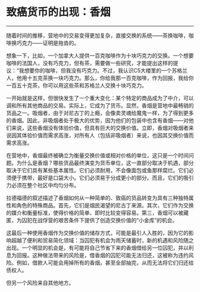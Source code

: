 # 致癌货币的出现：香烟

------

随着时间的推移，营地中的交易变得更加复杂，直接交换的系统——茶换咖啡，咖啡换巧克力——证明是拖沓的。

想象一下，比如，一个加拿大人提供一百克咖啡作为十块巧克力的交换。一个想要咖啡的法国人，没有巧克力，但有茶，需要做一些研究，才能提出这样的提议：“我想要你的咖啡，但我没有巧克力。不过，我认识C5大楼里的一个苏格兰人，他用十五克茶换一块巧克力。那么，你给我那一百克咖啡，作为回报，我给你一百五十克茶，你可以用这些茶和苏格兰人交换十块巧克力。

一开始就是这样，但很快发生了一个重大变化：某个特定的商品成为了中介，可以调和所有其他商品的交易。实际上，它成为了货币。显然，香烟是营地中最畅销的货品之一。吸烟者，由于对尼古丁的上瘾，会像卖灵魂给魔鬼一样，为了得到更多的香烟。因此，非吸烟者处于极大的优势，因为他们的包装中也含有香烟——对他们来说，这些香烟没有体验价值，但具有巨大的交换价值。立即，香烟对吸烟者来说因其体验价值而需求高涨，对所有人（包括非吸烟者）来说，也因其交换价值而需求高涨。

在营地中，香烟最终被确立为衡量交换价值或相对价格的单位，这只是一个时间问题。为什么是香烟？哪些货品最终演变为货币单位，这一直部分取决于机遇，部分取决于它们具有某些基本属性。它们必须耐用，不会像面包或鱼那样腐烂。它们必须便于携带，最好是口袋大小。它们必须易于分成更小的部分。而且，它们的吸引力必须在整个社区中均匀分布。

拉德福德的叙述描述了香烟如何从一种简单的、致癌的货品转变为具有三种独特属性和角色的特殊商品。首先，它们是烟民渴望的尼古丁来源。其次，它们作为交换的媒介和衡量标准，使得价格的简单、即时比较变得容易。第三，香烟可以被藏匿，为囚犯在战俘营的艰苦条件下提供了创造交换价值的“小金库”的机会。

这最后一种使用香烟作为交换价值的储存方式，可能是最引人入胜的，因为它的影响超越了便利和贸易简化领域：当囚犯有机会为雨天储蓄时，新的机遇和风险随之出现。一个明显的机会是，有可能将自己节省下来的香烟借给另一位囚犯，并以利息为回报。这种做法带来的风险是，借香烟的囚犯可能无法归还，这被称为违约风险。例如，借款人可能会用掉所有的香烟，甚至全部抽完，从而无法将它们归还给债权人。

但另一个风险来自其他地方。
